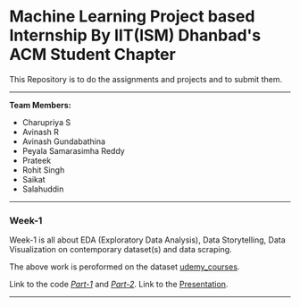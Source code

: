 # Machine Learning Project based Internship By IIT(ISM) Dhanbad's ACM Student Chapter
This Repository is to do the assignments and projects and to submit them.
***
**Team Members:**
* Charupriya S
* Avinash R
* Avinash Gundabathina
* Peyala Samarasimha Reddy
* Prateek
* Rohit Singh
* Saikat
* Salahuddin
***
### Week-1
Week-1 is all about EDA (Exploratory Data Analysis), Data Storytelling, Data Visualization on
contemporary dataset(s) and data scraping.

The above work is peroformed on the dataset [udemy_courses](https://github.com/Charupriya11/ACM--week1-Assessment/blob/master/udemy_courses.csv).

Link to the code *[Part-1](https://github.com/Charupriya11/ACM--week1-Assessment/blob/master/Week-1/Week%201%20assignment.ipynb)* and *[Part-2](https://github.com/Charupriya11/ACM--week1-Assessment/blob/master/Week-1/Week1%20assignment%20Part2.ipynb)*.
Link to the [Presentation](https://github.com/Charupriya11/ACM--week1-Assessment/blob/master/Week-1/Assignment-1.pptx).
***
